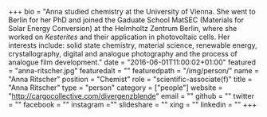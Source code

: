 +++
bio = "Anna studied chemistry at the University of Vienna. She went to Berlin for her PhD and joined the Gaduate School MatSEC (Materials for Solar Energy Conversion) at the Helmholtz Zentrum Berlin, where she worked on *Kesterites* and their application in photovoltaic cells. Her interests include: solid state chemistry, material science, renewable energy, crystallography, digital and analogue photography and the process of analogue film development."
date = "2016-06-01T11:00:02+01:00"
featured = "anna-ritscher.jpg"
featuredalt = ""
featuredpath = "/img/person/"
name = "Anna Ritscher"
position = "Chemist"
role = "scientific-associate(f)"
title = "Anna Ritscher"
type = "person"
category = ["people"]
website = "http://cargocollective.com/divergenzblende"
email = ""
github = ""
twitter = ""
facebook = ""
instagram =""
slideshare = ""
xing = ""
linkedin = ""
+++
